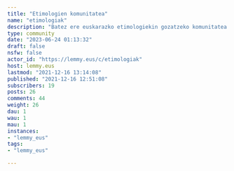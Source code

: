 ```yaml
---
title: "Etimologien komunitatea" 
name: "etimologiak"
description: "Batez ere euskarazko etimologiekin gozatzeko komunitatea da hau, baina edozein hizkuntzatako hitz, mailegu eta bitxikeriekin ere bai.Elkarrizketa serioa eta zientifikoa onartzen eta eskertzen dira, baina serioegi aritzea eta haserretzea ez. Bromak eta hitzen jatorriekin pixka bat amestea onartzen da, baina suposizioak egiten ari bazara, badirudi... imaginatzen hau datorrela... bezalakoak erabili. Arau hauek denborarekin aldatu daitezke, baina etimologiekin gozatzeko araua betirako da ;-) Ongi etorri!PD: hemengo moderatzailea [@mikelgs@lemmy.eus](https://lemmy.eus/u/mikelgs) da, zalantzarik izanez gero bidali mezu bat."
type: community
date: "2023-06-24 01:13:32"
draft: false
nsfw: false
actor_id: "https://lemmy.eus/c/etimologiak"
host: lemmy.eus
lastmod: "2021-12-16 13:14:08"
published: "2021-12-16 12:51:08"
subscribers: 19
posts: 26
comments: 44
weight: 26
dau: 1
wau: 1
mau: 1
instances:
- "lemmy_eus"
tags: 
- "lemmy_eus"

---
```

